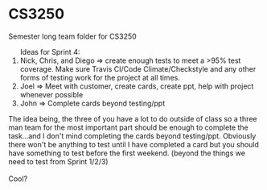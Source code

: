 # CS3250
Semester long team folder for CS3250

<ol>Ideas for Sprint 4:
	<li> Nick, Chris, and Diego => create enough tests to meet a >95% test coverage. Make sure Travis CI/Code Climate/Checkstyle and any other forms of testing work for the project at all times.
	<li>Joel => Meet with customer, create cards, create ppt, help with project whenever possible
	<li>John => Complete cards beyond testing/ppt
</ol>

The idea being, the three of you have a lot to do outside of class so a three man team for the most important part should be enough to complete the task...and I don't mind completing the cards beyond testing/ppt. Obviously there won't be anything to test until I have completed a card but you should have something to test before the first weekend. (beyond the things we need to test from Sprint 1/2/3)
<br><br>
Cool?
